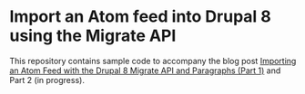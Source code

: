 # Import an Atom feed into Drupal 8 using the Migrate API

This repository contains sample code to accompany the blog post [Importing an Atom Feed with the Drupal 8 Migrate API and Paragraphs (Part 1)](https://www.isovera.com/blog/importing-atom-feed-drupal-8-migrate-api-and-paragraphs-part-1) and Part 2 (in progress).
